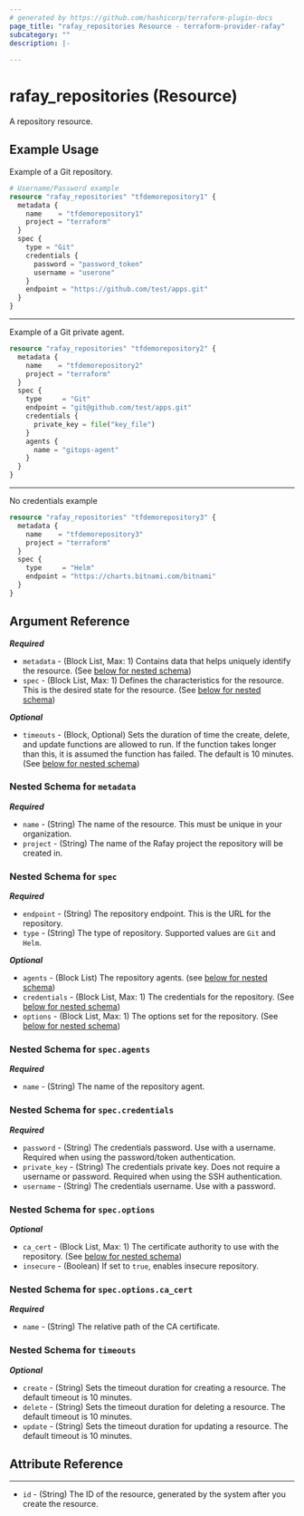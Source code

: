 ```yaml
---
# generated by https://github.com/hashicorp/terraform-plugin-docs
page_title: "rafay_repositories Resource - terraform-provider-rafay"
subcategory: ""
description: |-
  
---
```


# rafay_repositories (Resource)

A repository resource. 

## Example Usage
Example of a Git repository.

```terraform
# Username/Password example
resource "rafay_repositories" "tfdemorepository1" {
  metadata {
    name    = "tfdemorepository1"
    project = "terraform"
  }
  spec {
    type = "Git"
    credentials {
      password = "password_token"
      username = "userone"
    }
    endpoint = "https://github.com/test/apps.git"
  }
}
```

---

Example of a Git private agent.

```terraform
resource "rafay_repositories" "tfdemorepository2" {
  metadata {
    name    = "tfdemorepository2"
    project = "terraform"
  }
  spec {
    type     = "Git"
    endpoint = "git@github.com/test/apps.git"
    credentials {
      private_key = file("key_file")
    }
    agents {
      name = "gitops-agent"
    }
  }
}
```

---

No credentials example

```terraform
resource "rafay_repositories" "tfdemorepository3" {
  metadata {
    name    = "tfdemorepository3"
    project = "terraform"
  }
  spec {
    type     = "Helm"
    endpoint = "https://charts.bitnami.com/bitnami"
  }
}
```

<!-- schema generated by tfplugindocs -->
## Argument Reference

***Required***

- `metadata` - (Block List, Max: 1) Contains data that helps uniquely identify the resource. (See [below for nested schema](#nestedblock--metadata))
- `spec` - (Block List, Max: 1) Defines the characteristics for the resource. This is the desired state for the resource. (See [below for nested schema](#nestedblock--spec))

***Optional***

- `timeouts` - (Block, Optional) Sets the duration of time the create, delete, and update functions are allowed to run. If the function takes longer than this, it is assumed the function has failed. The default is 10 minutes. (See [below for nested schema](#nestedblock--timeouts))


<a id="nestedblock--metadata"></a>
### Nested Schema for `metadata`

***Required***

- `name` - (String) The name of the resource. This must be unique in your organization.
- `project` - (String) The name of the Rafay project the repository will be created in.


<a id="nestedblock--spec"></a>
### Nested Schema for `spec`

***Required***

- `endpoint` - (String) The repository endpoint. This is the URL for the repository. 
- `type` - (String) The type of repository. Supported values are `Git` and `Helm`.


***Optional***

- `agents` - (Block List) The repository agents. (see [below for nested schema](#nestedblock--spec--agents))
- `credentials` - (Block List, Max: 1) The credentials for the repository. (See [below for nested schema](#nestedblock--spec--credentials))
- `options` - (Block List, Max: 1) The options set for the repository. (See [below for nested schema](#nestedblock--spec--options))


<a id="nestedblock--spec--agents"></a>
### Nested Schema for `spec.agents`

***Required***

- `name` - (String) The name of the repository agent. 


<a id="nestedblock--spec--credentials"></a>
### Nested Schema for `spec.credentials`

***Required***

- `password` - (String) The credentials password. Use with a username. Required when using the password/token authentication. 
- `private_key` - (String) The credentials private key. Does not require a username or password. Required when using the SSH authentication. 
- `username` - (String) The credentials username. Use with a password. 


<a id="nestedblock--spec--options"></a>
### Nested Schema for `spec.options`

***Optional***

- `ca_cert` - (Block List, Max: 1) The certificate authority to use with the repository. (See [below for nested schema](#nestedblock--spec--options--ca_cert))
- `insecure` - (Boolean) If set to `true`, enables insecure repository. 


<a id="nestedblock--spec--options--ca_cert"></a>
### Nested Schema for `spec.options.ca_cert`

***Required***

- `name` - (String) The relative path of the CA certificate. 


<a id="nestedblock--timeouts"></a>
### Nested Schema for `timeouts`

***Optional***
- `create` - (String) Sets the timeout duration for creating a resource. The default timeout is 10 minutes. 
- `delete` - (String) Sets the timeout duration for deleting a resource. The default timeout is 10 minutes. 
- `update` - (String) Sets the timeout duration for updating a resource. The default timeout is 10 minutes. 

## Attribute Reference

---

- `id` - (String) The ID of the resource, generated by the system after you create the resource. 


